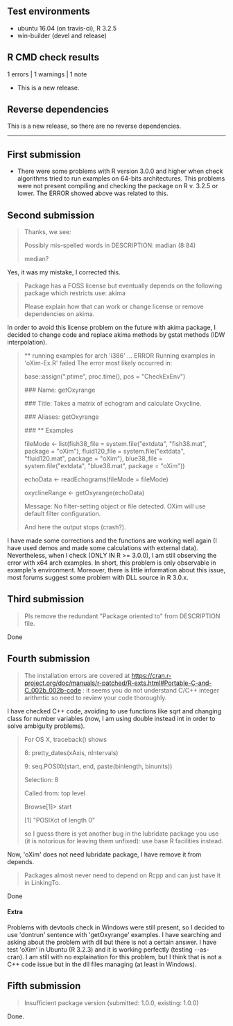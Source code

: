 ## Test environments
* ubuntu 16.04 (on travis-ci), R 3.2.5
* win-builder (devel and release)

## R CMD check results

1 errors | 1 warnings | 1 note

* This is a new release.

## Reverse dependencies

This is a new release, so there are no reverse dependencies.

---

## First submission

* There were some problems with R version 3.0.0 and higher when check algorithms tried to run examples on 64-bits architectures. This problems were not present compiling and checking the package on R v. 3.2.5 or lower. The ERROR showed above was related to this.


## Second submission

> Thanks, we see:
> 
> Possibly mis-spelled words in DESCRIPTION:
>   madian (8:84)
>
> median?

Yes, it was my mistake, I corrected this.


> Package has a FOSS license but eventually depends on the following
> package which restricts use:
>   akima
> 
> Please explain how that can work or change license or remove dependencies on akima.

In order to avoid this license problem on the future with akima package, I decided to change code and replace akima methods by gstat methods (IDW interpolation).


> ** running examples for arch 'i386' ... ERROR
> Running examples in 'oXim-Ex.R' failed
> The error most likely occurred in:
>
> base::assign(".ptime", proc.time(), pos = "CheckExEnv")
>
> \### Name: getOxyrange
>
> \### Title: Takes a matrix of echogram and calculate Oxycline.
>
> \### Aliases: getOxyrange
>
> \### ** Examples
>
> fileMode <- list(fish38_file   = system.file("extdata", "fish38.mat", package = "oXim"),
>                  fluid120_file = system.file("extdata", "fluid120.mat", package = "oXim"),
>                  blue38_file   = system.file("extdata", "blue38.mat", package = "oXim"))
>
> echoData <- readEchograms(fileMode = fileMode)
>
> oxyclineRange <- getOxyrange(echoData)
>
> Message:
> No filter-setting object or file detected. OXim will use default filter configuration.
> 
> And here the output stops (crash?).

I have made some corrections and the functions are working well again (I have used demos and made some calculations with external data). Nevertheless, when I check (ONLY IN R >= 3.0.0), I am still observing the error with x64 arch examples. In short, this problem is only observable in example's environment. Moreover, there is little information about this issue, most forums suggest some problem with DLL source in R 3.0.x.


## Third submission

> Pls remove the redundant "Package oriented to" from DESCRIPTION file.

Done

## Fourth submission
> The installation errors are covered at https://cran.r-project.org/doc/manuals/r-patched/R-exts.html#Portable-C-and-C_002b_002b-code : it seems you do not understand C/C++ integer arithmtic so need to review your code thoroughly.

I have checked C++ code, avoiding to use functions like sqrt and changing class for number variables (now, I am using double instead int in order to solve ambiguity problems).

> For OS X, traceback() shows
> 
> 8: pretty_dates(xAxis, nIntervals)
>
> 9: seq.POSIXt(start, end, paste(binlength, binunits))
> 
> Selection: 8
>
> Called from: top level
>
> Browse[1]> start
>
> [1] "POSIXct of length 0"
>
> so I guess there is yet another bug in the lubridate package you use (it is notorious for leaving them unfixed): use base R facilities instead.

Now, 'oXim' does not need lubridate package, I have remove it from depends.

> Packages almost never need to depend on Rcpp and can just have it in LinkingTo.

Done

#### Extra
Problems with devtools check in Windows were still present, so I decided to use 'dontrun' sentence with 'getOxyrange' examples. I have searching and asking about the problem with dll but there is not a certain answer. I have test 'oXim' in Ubuntu (R 3.2.3) and it is working perfectly (testing --as-cran). I am still with no explaination for this problem, but I think that is not a C++ code issue but in the dll files managing (at least in Windows).


## Fifth submission
> Insufficient package version (submitted: 1.0.0, existing: 1.0.0)

Done.
